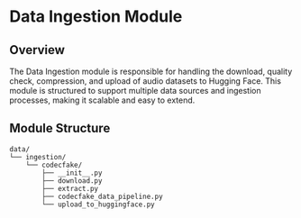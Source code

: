 # Data Ingestion Module

## Overview

The Data Ingestion module is responsible for handling the download, quality check, compression, and upload of audio datasets to Hugging Face. This module is structured to support multiple data sources and ingestion processes, making it scalable and easy to extend.

## Module Structure

```
data/
└── ingestion/
    └── codecfake/
        ├── __init__.py
        ├── download.py
        ├── extract.py
        ├── codecfake_data_pipeline.py
        └── upload_to_huggingface.py
```